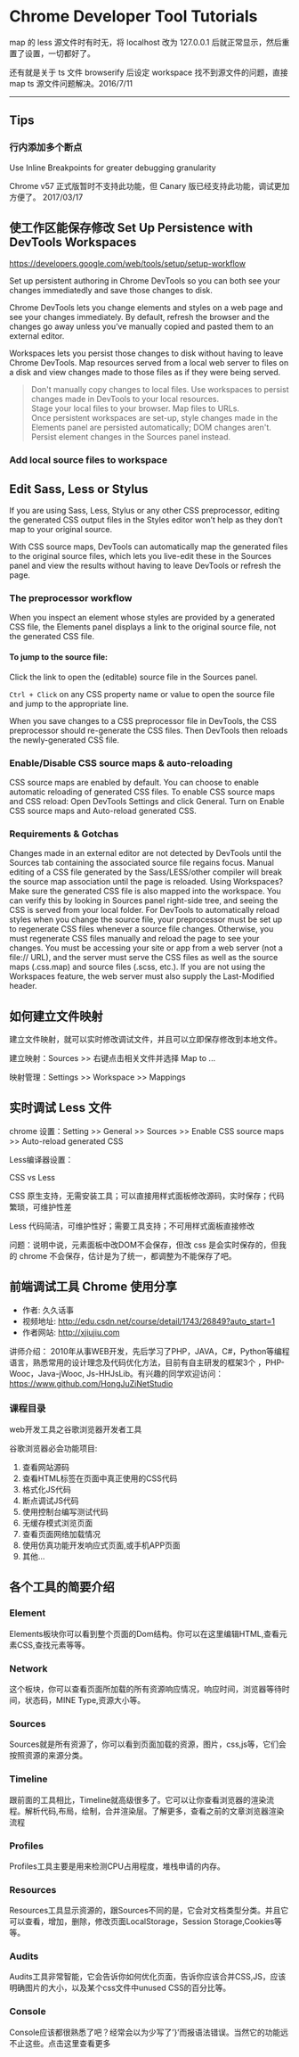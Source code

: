 # Chrome Developer Tool Tutorials

map 的 less 源文件时有时无，将 localhost 改为 127.0.0.1 后就正常显示，然后重置了设置，一切都好了。

还有就是关于 ts 文件 browserify 后设定 workspace 找不到源文件的问题，直接 map ts 源文件问题解决。2016/7/11

--------


## Tips

### 行内添加多个断点

Use Inline Breakpoints for greater debugging granularity

Chrome v57 正式版暂时不支持此功能，但 Canary 版已经支持此功能，调试更加方便了。 2017/03/17


## 使工作区能保存修改  Set Up Persistence with DevTools Workspaces

https://developers.google.com/web/tools/setup/setup-workflow

Set up persistent authoring in Chrome DevTools so you can both see your
changes immediatedly and save those changes to disk.

Chrome DevTools lets you change elements and styles on a web page and see your
changes immediately. By default, refresh the browser and the changes go away
unless you’ve manually copied and pasted them to an external editor.

Workspaces lets you persist those changes to disk without having to leave
Chrome DevTools. Map resources served from a local web server to files on a
disk and view changes made to those files as if they were being served.

> Don't manually copy changes to local files. Use workspaces to persist changes made in DevTools to your local resources.   
> Stage your local files to your browser. Map files to URLs.   
> Once persistent workspaces are set-up, style changes made in the Elements panel are persisted automatically; DOM changes aren't. Persist element changes in the Sources panel instead.

### Add local source files to workspace

## Edit Sass, Less or Stylus

If you are using Sass, Less, Stylus or any other CSS preprocessor, editing the generated CSS output files in the Styles editor won’t help as they don’t map to your original source.

With CSS source maps, DevTools can automatically map the generated files to the original source files, which lets you live-edit these in the Sources panel and view the results without having to leave DevTools or refresh the page.

### The preprocessor workflow

When you inspect an element whose styles are provided by a generated CSS file, the Elements panel displays a link to the original source file, not the generated CSS file.

#### To jump to the source file:

Click the link to open the (editable) source file in the Sources panel.

`Ctrl + Click` on any CSS property name or value to open the source file and jump to the appropriate line.

When you save changes to a CSS preprocessor file in DevTools, the CSS preprocessor should re-generate the CSS files. Then DevTools then reloads the newly-generated CSS file.

### Enable/Disable CSS source maps & auto-reloading

CSS source maps are enabled by default. You can choose to enable automatic reloading of generated CSS files. To enable CSS source maps and CSS reload: Open DevTools Settings and click General. Turn on Enable CSS source maps and Auto-reload generated CSS.

### Requirements & Gotchas

Changes made in an external editor are not detected by DevTools until the Sources tab containing the associated source file regains focus. Manual editing of a CSS file generated by the Sass/LESS/other compiler will break the source map association until the page is reloaded. Using Workspaces? Make sure the generated CSS file is also mapped into the workspace. You can verify this by looking in Sources panel right-side tree, and seeing the CSS is served from your local folder. For DevTools to automatically reload styles when you change the source file, your preprocessor must be set up to regenerate CSS files whenever a source file changes. Otherwise, you must regenerate CSS files manually and reload the page to see your changes. You must be accessing your site or app from a web server (not a file:// URL), and the server must serve the CSS files as well as the source maps (.css.map) and source files (.scss, etc.). If you are not using the Workspaces feature, the web server must also supply the Last-Modified header.


## 如何建立文件映射

建立文件映射，就可以实时修改调试文件，并且可以立即保存修改到本地文件。

建立映射：Sources >> 右键点击相关文件并选择 Map to ...

映射管理：Settings >> Workspace >> Mappings


## 实时调试 Less 文件

chrome 设置：Setting >> General >> Sources >> Enable CSS source maps >> Auto-reload generated CSS

Less编译器设置：

CSS vs Less

CSS 原生支持，无需安装工具；可以直接用样式面板修改源码，实时保存；代码繁琐，可维护性差

Less 代码简洁，可维护性好；需要工具支持；不可用样式面板直接修改

问题：说明中说，元素面板中改DOM不会保存，但改 css 是会实时保存的，但我的 chrome 不会保存，估计是为了统一，都调整为不能保存了吧。


## 前端调试工具 Chrome 使用分享

  * 作者: 久久话事
  * 视频地址: http://edu.csdn.net/course/detail/1743/26849?auto_start=1
  * 作者网站: http://xjiujiu.com

讲师介绍： 2010年从事WEB开发，先后学习了PHP，JAVA，C#，Python等编程语言，熟悉常用的设计理念及代码优化方法，目前有自主研发的框架3个
，PHP-Wooc，Java-jWooc, Js-HHJsLib。有兴趣的同学欢迎访问：https://www.github.com/HongJuZiNetStudio

### 课程目录

web开发工具之谷歌浏览器开发者工具

谷歌浏览器必会功能项目:

  1. 查看网站源码
  2. 查看HTML标签在页面中真正使用的CSS代码
  3. 格式化JS代码
  4. 断点调试JS代码
  5. 使用控制台编写测试代码
  6. 无缓存模式浏览页面
  7. 查看页面网络加载情况
  8. 使用仿真功能开发响应式页面,或手机APP页面
  9. 其他...


## 各个工具的简要介绍

### Element

Elements板块你可以看到整个页面的Dom结构。你可以在这里编辑HTML,查看元素CSS,查找元素等等。

### Network

这个板块，你可以查看页面所加载的所有资源响应情况，响应时间，浏览器等待时间，状态码，MINE Type,资源大小等。

### Sources

Sources就是所有资源了，你可以看到页面加载的资源，图片，css,js等，它们会按照资源的来源分类。

### Timeline

跟前面的工具相比，Timeline就高级很多了。它可以让你查看浏览器的渲染流程。解析代码,布局，绘制，合并渲染层。了解更多，查看之前的文章浏览器渲染流程

### Profiles

Profiles工具主要是用来检测CPU占用程度，堆栈申请的内存。

### Resources

Resources工具显示资源的，跟Sources不同的是，它会对文档类型分类。并且它可以查看，增加，删除，修改页面LocalStorage，Session Storage,Cookies等等。

### Audits

Audits工具非常智能，它会告诉你如何优化页面，告诉你应该合并CSS,JS，应该明确图片的大小，以及某个css文件中unused CSS的百分比等。

### Console

Console应该都很熟悉了吧？经常会以为少写了’}’而报语法错误。当然它的功能远不止这些。点击这里查看更多
